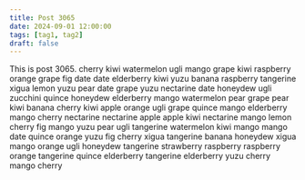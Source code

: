 ```yaml
---
title: Post 3065
date: 2024-09-01 12:00:00
tags: [tag1, tag2]
draft: false
---
```

This is post 3065.
cherry
kiwi
watermelon
ugli
mango
grape
kiwi
raspberry
orange
grape
fig
date
date
elderberry
kiwi
yuzu
banana
raspberry
tangerine
xigua
lemon
yuzu
pear
date
grape
yuzu
nectarine
date
honeydew
ugli
zucchini
quince
honeydew
elderberry
mango
watermelon
pear
grape
pear
kiwi
banana
cherry
kiwi
apple
orange
ugli
grape
quince
mango
elderberry
mango
cherry
nectarine
nectarine
apple
apple
kiwi
nectarine
mango
lemon
cherry
fig
mango
yuzu
pear
ugli
tangerine
watermelon
kiwi
mango
mango
date
quince
orange
yuzu
fig
cherry
xigua
tangerine
banana
honeydew
xigua
mango
orange
ugli
honeydew
tangerine
strawberry
raspberry
raspberry
orange
tangerine
quince
elderberry
tangerine
elderberry
yuzu
cherry
mango
cherry
